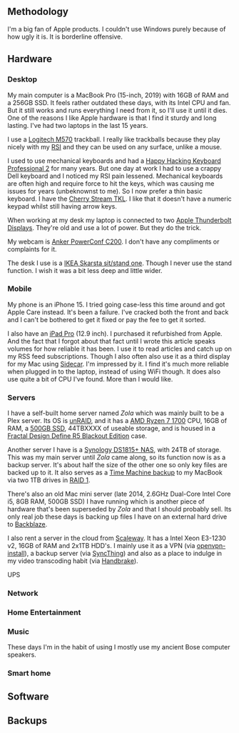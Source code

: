 ## Methodology

I'm a big fan of Apple products. I couldn't use Windows purely because of how ugly it is. It is borderline offensive. 

## Hardware

### Desktop

My main computer is a MacBook Pro (15-inch, 2019) with 16GB of RAM and a 256GB SSD. It feels rather outdated these days, with its Intel CPU and fan. But it still works and runs everything I need from it, so I'll use it until it dies. One of the reasons I like Apple hardware is that I find it sturdy and long lasting. I've had two laptops in the last 15 years.

I use a [Logitech M570](https://www.amazon.co.uk/Logitech-Wireless-Mouse-Trackball-Windows/dp/B0042BBR2S?th=1) trackball. I really like trackballs because they play nicely with my [RSI](https://www.nhs.uk/conditions/repetitive-strain-injury-rsi/) and they can be used on any surface, unlike a mouse.

I used to use mechanical keyboards and had a [Happy Hacking Keyboard Professional 2](https://www.hhkeyboard.com/uk/products/pro2) for many years. But one day at work I had to use a crappy Dell keyboard and I noticed my RSI pain lessened. Mechanical keyboards are often high and require force to hit the keys, which was causing me issues for years (unbeknownst to me). So I now prefer a thin basic keyboard. I have the [Cherry Stream TKL](https://www.amazon.co.uk/gp/product/B09N9DDX5L/).  I like that it doesn't have a numeric keypad whilst still having arrow keys.

When working at my desk my laptop is connected to two [Apple Thunderbolt Displays](https://web.archive.org/web/20130723232749/http://www.apple.com/uk/displays/specs.html). They're old and use a lot of power. But they do the trick.

My webcam is [Anker PowerConf C200](https://www.amazon.co.uk/gp/product/B09MFMTMPD/ref=ppx_yo_dt_b_search_asin_title?ie=UTF8&psc=1). I don't have any compliments or complaints for it.

The desk I use is a [IKEA Skarsta sit/stand one](https://www.ikea.com/gb/en/p/skarsta-desk-sit-stand-white-s59324818/). Though I never use the stand function. I wish it was a bit less deep and little wider.

### Mobile

My phone is an iPhone 15. I tried going case-less this time around and got Apple Care instead. It's been a failure. I've cracked both the front and back and I can't be bothered to get it fixed or pay the fee to get it sorted.

I also have an [iPad Pro](https://web-beta.archive.org/web/20151113192950/https://www.apple.com/ipad-pro/) (12.9 inch). I purchased it refurbished from Apple. And the fact that I forgot about that fact until I wrote this article speaks volumes for how reliable it has been. I use it to read articles and catch up on my RSS feed subscriptions. Though I also often also use it as a third display for my Mac using [Sidecar](https://support.apple.com/en-gb/102597). I'm impressed by it. I find it's much more reliable when plugged in to the laptop, instead of using WiFi though. It does also use quite a bit of CPU I've found. More than I would like.

### Servers

I have a self-built home server named *Zola* which was mainly built to be a Plex server. Its OS is [unRAID](https://unraid.net/), and it has a [AMD Ryzen 7 1700](https://www.amd.com/en/products/cpu/amd-ryzen-7-1700) CPU, 16GB of RAM, a [500GB SSD](https://www.amazon.co.uk/dp/B073SBX6TY?tag=pcp0f-21&linkCode=ogi&th=1&psc=1), 44TBXXXX of useable storage, and is housed in a [Fractal Design Define R5 Blackout Edition](https://www.fractal-design.com/products/cases/define/define-r5/black/) case. 

Another server I have is a [Synology DS1815+ NAS](https://www.storagereview.com/review/synology-diskstation-ds1815-review), with 24TB of storage. This was my main server until *Zola* came along, so its function now is as a backup server. It's about half the size of the other one so only key files are backed up to it. It also serves as a [Time Machine backup](https://en.wikipedia.org/wiki/Time_Machine_(macOS)) to my MacBook via two 1TB drives in [RAID 1](https://en.wikipedia.org/wiki/Standard_RAID_levels#RAID_1).

There's also an old Mac mini server (late 2014, 2.6GHz Dual-Core Intel Core i5, 8GB RAM, 500GB SSD) I have running which is another piece of hardware that's been superseded by *Zola* and that I should probably sell. Its only real job these days is backing up files I have on an external hard drive to [Backblaze](https://www.backblaze.com/).

I also rent a server in the cloud from [Scaleway](https://www.scaleway.com/en/dedibox/). It has a Intel Xeon E3-1230 v2, 16GB of RAM and 2x1TB HDD's. I mainly use it as a VPN (via [openvpn-install](https://github.com/Nyr/openvpn-install)), a backup server (via [SyncThing](https://syncthing.net/)) and also as a place to indulge in my video transcoding habit (via [Handbrake](https://hub.docker.com/r/jlesage/handbrake)).

UPS

### Network

### Home Entertainment

### Music

These days I'm in the habit of using I mostly use my  ancient Bose computer speakers.

### Smart home

## Software

## Backups


